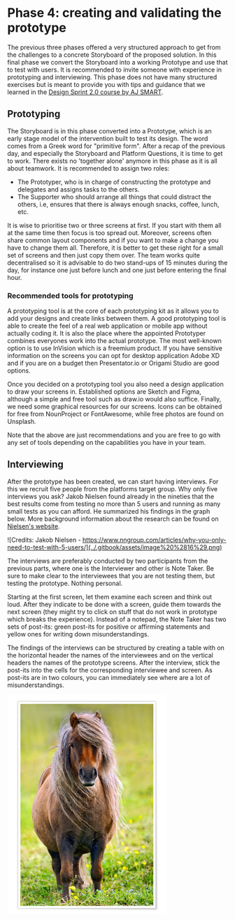 # Phase 4: creating and validating the prototype

The previous three phases offered a very structured approach to get from the challenges to a concrete Storyboard of the proposed solution. In this final phase we convert the Storyboard into a working Prototype and use that to test with users. It is recommended to invite someone with experience in prototyping and interviewing. This phase does not have many structured exercises but is meant to provide you with tips and guidance that we learned in the [Design Sprint 2.0 course by AJ SMART](https://aj-smart.teachable.com/).

## Prototyping

The Storyboard is in this phase converted into a Prototype, which is an early stage model of the intervention built to test its design. The word comes from a Greek word for "primitive form". After a recap of the previous day, and especially the Storyboard and Platform Questions, it is time to get to work. There exists no 'together alone' anymore in this phase as it is all about teamwork. It is recommended to assign two roles:

* The Prototyper, who is in charge of constructing the prototype and delegates and assigns tasks to the others. 
* The Supporter who should arrange all things that could distract the others, i.e, ensures that there is always enough snacks, coffee, lunch, etc.

It is wise to prioritise two or three screens at first. If you start with them all at the same time then focus is too spread out. Moreover, screens often share common layout components and if you want to make a change you have to change them all. Therefore, it is better to get these right for a small set of screens and then just copy them over.  The team works quite decentralised so it is advisable to do two stand-ups of 15 minutes during the day, for instance one just before lunch and one just before entering the final hour.

### Recommended tools for prototyping

A prototyping tool is at the core of each prototyping kit as it allows you to add your designs and create links between them. A good prototyping tool is able to create the feel of a real web application or mobile app without actually coding it. It is also the place where the appointed Prototyper combines everyones work into the actual prototype. The most well-known option is to use InVision which is a freemium product. If you have sensitive information on the screens you can opt for desktop application Adobe XD and if you are on a budget then Presentator.io or Origami Studio are good options.

Once you decided on a prototyping tool you also need a design application to draw your screens in. Established options are Sketch and Figma, although a simple and free tool such as draw.io would also suffice. Finally, we need some graphical resources for our screens. Icons can be obtained for free from NounProject or FontAwesome, while free photos are found on Unsplash. 

Note that the above are just recommendations and you are free to go with any set of tools depending on the capabilities you have in your team.

## Interviewing

After the prototype has been created, we can start having interviews. For this we recruit five people from the platforms target group. Why only five interviews you ask? Jakob Nielsen found already in the nineties that the best results come from testing no more than 5 users and running as many small tests as you can afford. He summarized his findings in the graph below. More background information about the research can be found on [Nielsen's website](https://www.nngroup.com/articles/why-you-only-need-to-test-with-5-users/).

![Credits: Jakob Nielsen - https://www.nngroup.com/articles/why-you-only-need-to-test-with-5-users/](../.gitbook/assets/image%20%2816%29.png)

The interviews are preferably conducted by two participants from the previous parts, where one is the Interviewer and other is Note Taker. Be sure to make clear to the interviewees that you are not testing them, but testing the prototype. Nothing personal.

Starting at the first screen, let them examine each screen and think out loud. After they indicate to be done with a screen, guide them towards the next screen \(they might try to click on stuff that do not work in prototype which breaks the experience\). Instead of a notepad, the Note Taker has two sets of post-its: green post-its for  positive or affirming statements and yellow ones for writing down misunderstandings. 

The findings of the interviews can be structured by creating a table with on the horizontal header the names of the interviewees and on the vertical headers the names of the prototype screens. After the interview, stick the post-its into the cells for the corresponding interviewee and screen. As post-its are in two colours, you can immediately see where are a lot of misunderstandings.

![Grid for structuring interview findings](../.gitbook/assets/image%20%287%29.png)

